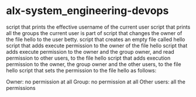 # alx-system_engineering-devops
 script that prints the effective username of the current user
 script that prints all the groups the current user is part of
script that changes the owner of the file hello to the user betty.
script that creates an empty file called hello
script that adds execute permission to the owner of the file hello
script that adds execute permission to the owner and the group owner, and read permission to other users, to the file hello
script that adds execution permission to the owner, the group owner and the other users, to the file hello
script that sets the permission to the file hello as follows:

Owner: no permission at all
Group: no permission at all
Other users: all the permissions

